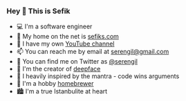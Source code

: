 ### Hey 👋 This is Sefik

- 💻 I'm a software engineer
- 🔗 My home on the net is [sefiks.com](https://sefiks.com/)
- 🎥 I have my own [YouTube channel](https://www.youtube.com/SefikIlkinSerengil)
- 📫 You can reach me by email at [serengil@gmail.com](mailto:serengil@gmail.com)
- 🐤 You can find me on Twitter as [@serengil](https://twitter.com/serengil)
- 🤖 I'm the creator of [deepface](https://github.com/serengil/deepface)
- 💬 I heavily inspired by the mantra - code wins arguments
- 🍺 I'm a hobby [homebrewer](https://www.youtube.com/channel/UCQg29nFqkrNfTpQnisBL1_g)
- 🏙️ I'm a true Istanbulite at heart
